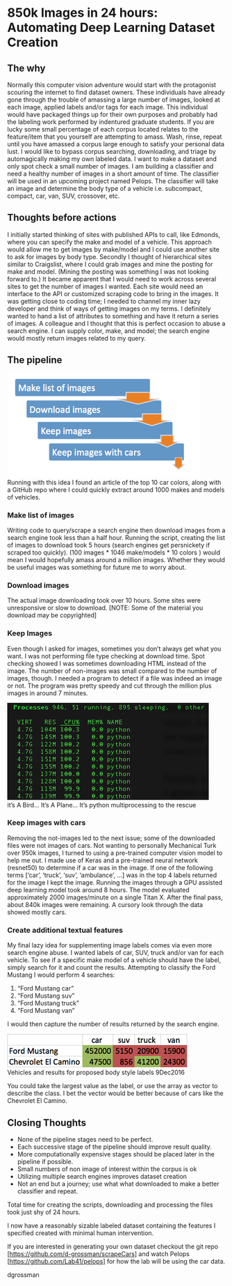 # 850k Images in 24 hours: Automating Deep Learning Dataset Creation

## The why
Normally this computer vision adventure would start with the protagonist scouring the internet to find dataset owners. These individuals have already gone through the trouble of amassing a large number of images, looked at each image, applied labels and/or tags for each image. This individual would have packaged things up for their own purposes and probably had the labeling work performed by indentured graduate students.
If you are lucky some small percentage of each corpus located relates to the feature/item that you yourself are attempting to amass.
Wash, rinse, repeat until you have amassed a corpus large enough to satisfy your personal data lust.
I would like to bypass corpus searching, downloading, and triage by automagically making my own labeled data. I want to make a dataset and only spot check a small number of images.
I am building a classifier and need a healthy number of images in a short amount of time. The classifier will be used in an upcoming project named Pelops. The classifier will take an image and determine the body type of a vehicle i.e. subcompact, compact, car, van, SUV, crossover, etc.

## Thoughts before actions
I initially started thinking of sites with published APIs to call, like Edmonds, where you can specify the make and model of a vehicle. This approach would allow me to get images by make/model and I could use another site to ask for images by body type.
Secondly I thought of hierarchical sites similar to Craigslist, where I could grab images and mine the posting for make and model. (Mining the posting was something I was not looking forward to.)
It became apparent that I would need to work across several sites to get the number of images I wanted. Each site would need an interface to the API or customized scraping code to bring in the images.
It was getting close to coding time; I needed to channel my inner lazy developer and think of ways of getting images on my terms. I definitely wanted to hand a list of attributes to something and have it return a series of images. A colleague and I thought that this is perfect occasion to abuse a search engine. I can supply color, make, and model; the search engine would mostly return images related to my query.

## The pipeline
![pipeline picture](images/pipeline.png)  
Running with this idea I found an article of the top 10 car colors, along with a GitHub repo where I could quickly extract around 1000 makes and models of vehicles.

### Make list of images
Writing code to query/scrape a search engine then download images from a search engine took less than a half hour. Running the script, creating the list of images to download took 5 hours (search engines get persnickety if scraped too quickly).
(100 images * 1046 make/models * 10 colors ) would mean I would hopefully amass around a million images. Whether they would be useful images was something for future me to worry about.

### Download images
The actual image downloading took over 10 hours. Some sites were unresponsive or slow to download.
[NOTE: Some of the material you download may be copyrighted]

### Keep Images
Even though I asked for images, sometimes you don’t always get what you want. I was not performing file type checking at download time. Spot checking showed I was sometimes downloading HTML instead of the image. The number of non-images was small compared to the number of images, though.
I needed a program to detect if a file was indeed an image or not. The program was pretty speedy and cut through the million plus images in around 7 minutes.

![multiprocessing picture](images/multiprocessing.png)  
it’s A Bird… It’s A Plane… It’s python multiprocessing to the rescue

### Keep images with cars
Removing the not-images led to the next issue; some of the downloaded files were not images of cars. Not wanting to personally Mechanical Turk over 950k images, I turned to using a pre-trained computer vision model to help me out.
I made use of Keras and a pre-trained neural network (resnet50) to determine if a car was in the image. If one of the following terms [‘car’, ‘truck’, ‘suv’, ‘ambulance’, …] was in the top 4 labels returned for the image I kept the image.
Running the images through a GPU assisted deep learning model took around 8 hours. The model evaluated approximately 2000 images/minute on a single Titan X.
After the final pass, about 840k images were remaining. A cursory look through the data showed mostly cars.

### Create additional textual features
My final lazy idea for supplementing image labels comes via even more search engine abuse. I wanted labels of car, SUV, truck and/or van for each vehicle. To see if a specific make model of a vehicle should have the label, simply search for it and count the results.
Attempting to classify the Ford Mustang I would perform 4 searches:
1. “Ford Mustang car”
1. “Ford Mustang suv”
1. “Ford Mustang truck”
1. “Ford Mustang van”  

I would then capture the number of results returned by the search engine.  

![excell picture](images/excel.png)  
Vehicles and results for proposed body style labels 9Dec2016  

You could take the largest value as the label, or use the array as vector to describe the class. I bet the vector would be better because of cars like the Chevrolet El Camino.

## Closing Thoughts
* None of the pipeline stages need to be perfect.
* Each successive stage of the pipeline should improve result quality.
* More computationally expensive stages should be placed later in the pipeline if possible.
* Small numbers of non image of interest within the corpus is ok
* Utilizing multiple search engines improves dataset creation
* Not an end but a journey; use what what downloaded to make a better classifier and repeat.

Total time for creating the scripts, downloading and processing the files took just shy of 24 hours.  

I now have a reasonably sizable labeled dataset containing the features I specified created with minimal human intervention.  

If you are interested in generating your own dataset checkout the git repo [https://github.com/d-grossman/scrapeCars]  and watch Pelops [https://github.com/Lab41/pelops] for how the lab will be using the car data.  


dgrossman
